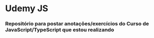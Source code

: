 <h1>Udemy JS</h1>
<h3>Repositório para postar anotações/exercícios do Curso de JavaScript/TypeScript que estou realizando</h3>